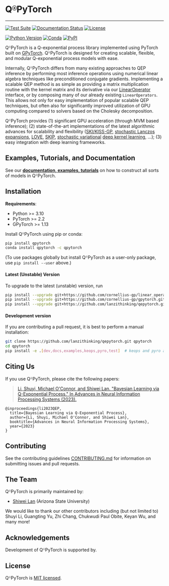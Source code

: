 # Q<sup style="font-size: 0.5em;">&#9428;</sup>PyTorch

---
[![Test Suite](https://github.com/lanzithinking/qepytorch/actions/workflows/run_test_suite.yml/badge.svg)](https://github.com/lanzithinking/qepytorch/actions/workflows/run_test_suite.yml)
[![Documentation Status](https://readthedocs.org/projects/qepytorch/badge/?version=latest)](https://qepytorch.readthedocs.io/en/latest/?badge=latest)
[![License](https://img.shields.io/badge/license-MIT-green.svg)](LICENSE)

[![Python Version](https://img.shields.io/badge/python-3.10+-blue.svg)](https://www.python.org/downloads/)
[![Conda](https://img.shields.io/conda/v/qpytorch/qpytorch.svg)](https://anaconda.org/qpytorch/qpytorch)
[![PyPI](https://img.shields.io/pypi/v/qpytorch.svg)](https://pypi.org/project/qpytorch)

Q<sup style="font-size: 0.5em;">&#9428;</sup>PyTorch is a Q-exponential process library implemented using PyTorch built on [GPyTorch](https://gpytorch.ai). Q<sup style="font-size: 0.5em;">&#9428;</sup>PyTorch is designed for creating scalable, flexible, and modular Q-exponential process models with ease.

Internally, Q<sup style="font-size: 0.5em;">&#9428;</sup>PyTorch differs from many existing approaches to QEP inference by performing most inference operations using numerical linear algebra techniques like preconditioned conjugate gradients.
Implementing a scalable QEP method is as simple as providing a matrix multiplication routine with the kernel matrix and its derivative via our [LinearOperator](https://github.com/cornellius-gp/linear_operator) interface,
or by composing many of our already existing `LinearOperators`.
This allows not only for easy implementation of popular scalable QEP techniques,
but often also for significantly improved utilization of GPU computing compared to solvers based on the Cholesky decomposition.

Q<sup style="font-size: 0.5em;">&#9428;</sup>PyTorch provides (1) significant GPU acceleration (through MVM based inference);
(2) state-of-the-art implementations of the latest algorithmic advances for scalability and flexibility ([SKI/KISS-GP](http://proceedings.mlr.press/v37/wilson15.pdf), [stochastic Lanczos expansions](https://arxiv.org/abs/1711.03481), [LOVE](https://arxiv.org/pdf/1803.06058.pdf), [SKIP](https://arxiv.org/pdf/1802.08903.pdf), [stochastic variational](https://arxiv.org/pdf/1611.00336.pdf) [deep kernel learning](http://proceedings.mlr.press/v51/wilson16.pdf), ...);
(3) easy integration with deep learning frameworks.


## Examples, Tutorials, and Documentation

See our [**documentation, examples, tutorials**](https://qepytorch.readthedocs.io/en/stable/) on how to construct all sorts of models in Q<sup style="font-size: 0.5em;">&#9428;</sup>PyTorch.

## Installation

**Requirements**:
- Python >= 3.10
- PyTorch >= 2.2
- GPyTorch >= 1.13

Install Q<sup style="font-size: 0.5em;">&#9428;</sup>PyTorch using pip or conda:

```bash
pip install qpytorch
conda install qpytorch -c qpytorch
```

(To use packages globally but install Q<sup style="font-size: 0.5em;">&#9428;</sup>PyTorch as a user-only package, use `pip install --user` above.)

#### Latest (Unstable) Version

To upgrade to the latest (unstable) version, run

```bash
pip install --upgrade git+https://github.com/cornellius-gp/linear_operator.git
pip install --upgrade git+https://github.com/cornellius-gp/gpytorch.git
pip install --upgrade git+https://github.com/lanzithinking/qepytorch.git
```

#### Development version

If you are contributing a pull request, it is best to perform a manual installation:

```sh
git clone https://github.com/lanzithinking/qepytorch.git qpytorch
cd qpytorch
pip install -e .[dev,docs,examples,keops,pyro,test]  # keops and pyro are optional
```

<!--
#### ArchLinux Package
**Note**: Experimental AUR package. For most users, we recommend installation by conda or pip.
-->
<!--
Q<sup style="font-size: 0.5em;">&#9428;</sup>PyTorch is also available on the [ArchLinux User Repository](https://wiki.archlinux.org/index.php/Arch_User_Repository) (AUR).
You can install it with an [AUR helper](https://wiki.archlinux.org/index.php/AUR_helpers), like [`yay`](https://aur.archlinux.org/packages/yay/), as follows:
-->
<!--
```bash
yay -S python-qpytorch
```
To discuss any issues related to this AUR package refer to the comments section of
[`python-qpytorch`](https://aur.archlinux.org/packages/python-qpytorch/).
-->

## Citing Us

If you use Q<sup style="font-size: 0.5em;">&#9428;</sup>PyTorch, please cite the following papers:
> [Li, Shuyi, Michael O'Connor, and Shiwei Lan. "Bayesian Learning via Q-Exponential Process." In Advances in Neural Information Processing Systems (2023).](https://papers.nips.cc/paper_files/paper/2023/hash/e6bfdd58f1326ff821a1b92743963bdf-Abstract-Conference.html)
```
@inproceedings{li2023QEP,
  title={Bayesian Learning via Q-Exponential Process},
  author={Li, Shuyi, Michael O'Connor, and Shiwei Lan},
  booktitle={Advances in Neural Information Processing Systems},
  year={2023}
}
```

## Contributing

See the contributing guidelines [CONTRIBUTING.md](https://github.com/lanzithinking/qepytorch/blob/main/CONTRIBUTING.md)
for information on submitting issues and pull requests.


## The Team

Q<sup style="font-size: 0.5em;">&#9428;</sup>PyTorch is primarily maintained by:
- [Shiwei Lan](https://math.la.asu.edu/~slan) (Arizona State University)

We would like to thank our other contributors including (but not limited to)
Shuyi Li,
Guangting Yu,
Zhi Chang,
Chukwudi Paul Obite,
Keyan Wu,
and many more!


## Acknowledgements
Development of Q<sup style="font-size: 0.5em;">&#9428;</sup>PyTorch is supported by.


## License

Q<sup style="font-size: 0.5em;">&#9428;</sup>PyTorch is [MIT licensed](https://github.com/lanzithinking/qepytorch/blob/main/LICENSE).
